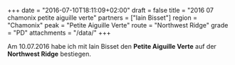 +++
date = "2016-07-10T18:11:09+02:00"
draft = false
title = "2016 07 chamonix petite aiguille verte"
partners = ["Iain Bisset"]
region = "Chamonix"
peak = "Petite Aiguille Verte"
route = "Northwest Ridge"
grade = "PD"
attachments = "/data/"
+++


Am 10.07.2016 habe ich mit Iain Bisset den **Petite Aiguille Verte** auf der **Northwest Ridge** bestiegen.
